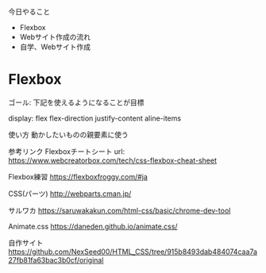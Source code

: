 今日やること

- Flexbox
- Webサイト作成の流れ
- 自学、Webサイト作成

# Flexbox
ゴール: 下記を使えるようになることが目標

display: flex
flex-direction
justify-content
aline-items

使い方
動かしたいものの親要素に使う

参考リンク
Flexboxチートシート
url: https://www.webcreatorbox.com/tech/css-flexbox-cheat-sheet

Flexbox練習
https://flexboxfroggy.com/#ja

CSS(パーツ)
http://webparts.cman.jp/

サルワカ
https://saruwakakun.com/html-css/basic/chrome-dev-tool

Animate.css
https://daneden.github.io/animate.css/

自作サイト
https://github.com/NexSeed00/HTML_CSS/tree/915b8493dab484074caa7a27fb81fa63bac3b0cf/original

